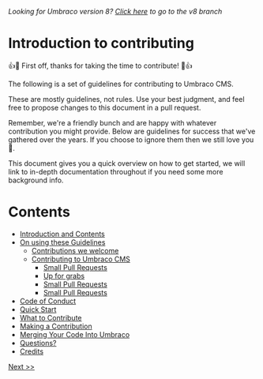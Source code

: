 _Looking for Umbraco version 8? [Click here](https://github.com/umbraco/Umbraco-CMS/blob/temp8/docs/CONTRIBUTING.md) to go to the v8 branch_


# Introduction to contributing

👍🎉 First off, thanks for taking the time to contribute! 🎉👍

The following is a set of guidelines for contributing to Umbraco CMS.

These are mostly guidelines, not rules. Use your best judgment, and feel free to propose changes to this document in a pull request.

Remember, we're a friendly bunch and are happy with whatever contribution you might provide. Below are guidelines for success that we've gathered over the years. If you choose to ignore them then we still love you 💖.

This document gives you a quick overview on how to get started, we will link to in-depth documentation throughout if you need some more background info.

# Contents

* [Introduction and Contents](1_CONTENTS.md)
* [On using these Guidelines](2_GUIDELINES.md)
  * [Contributions we welcome](2_GUIDELINES.md##Guidelines)
  * [Contributing to Umbraco CMS](2_GUIDELINES.md##Contributing)
    * [Small Pull Requests](2_GUIDELINES.md##Small)
    * [Up for grabs ](2_GUIDELINES.md###Up)
    * [Small Pull Requests](2_GUIDELINES.md##Small)
    * [Small Pull Requests](2_GUIDELINES.md##Small)
* [Code of Conduct](3_CODE.md)
* [Quick Start](4_QUICK_START.md)
* [What to Contribute](5_CONTRIBUTING.md)
* [Making a Contribution](6_CONTRIBUTION.md)  
* [Merging Your Code Into Umbraco](7_PULL_REQUESTS.md)
* [Questions?](8_QUESTIONS.md)
* [Credits](9_CREDITS.md)

[ Next >>](2_GUIDELINES.md)
